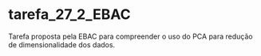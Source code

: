 # tarefa_27_2_EBAC
Tarefa proposta pela EBAC para compreender o uso do PCA para redução de dimensionalidade dos dados.
